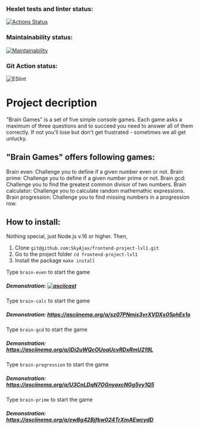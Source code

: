 ### Hexlet tests and linter status:
[![Actions Status](https://github.com/SkyAjax/frontend-project-lvl1/workflows/hexlet-check/badge.svg)](https://github.com/SkyAjax/frontend-project-lvl1/actions)
### Maintainability status:
[![Maintainability](https://api.codeclimate.com/v1/badges/a99a88d28ad37a79dbf6/maintainability)](https://codeclimate.com/github/codeclimate/codeclimate/maintainability)
### Git Action status:
![ESlint](https://github.com/SkyAjax/frontend-project-lvl1/actions/workflows/nodejs.yml/badge.svg)

# Project decription
"Brain Games" is a set of five simple console games. Each game asks a maximum of three questions and to succeed you need to answer all of them correctly. If not you'll lose but don't get frustrated - sometimes we all get unlucky.

## "Brain Games" offers following games:

Brain even: Challenge you to define if a given number even or not.
Brain prime: Challenge you to define if a given number prime or not.
Brain gcd: Challenge you to find the greatest common divisor of two numbers.
Brain calculator: Challenge you to calculate random mathemathic expressions.
Brain progression: Challenge you to find missing numbers in a progression row.

## How to install:
Nothing special, just Node.js v.16 or higher. Then,
1) Clone 
`git@github.com:SkyAjax/frontend-project-lvl1.git`
2) Go to the project folder
`cd frontend-project-lvl1`
3) Install the package
`make install`

Type `brain-even` to start the game
##### Demonstration: [![asciicast](https://asciinema.org/a/x8WV6HEX34iuhDMPwItqyMjb6.svg)](https://asciinema.org/a/x8WV6HEX34iuhDMPwItqyMjb6)

Type `brain-calc` to start the game
##### Demonstration: https://asciinema.org/a/sz07PNmjs3vrXVDXs05phEs1o

Type `brain-gcd` to start the game
##### Demonstration: https://asciinema.org/a/iDi2uWQcOUoqUcvRDxRmU219L

Type `brain-progression` to start the game
##### Demonstration: https://asciinema.org/a/U3CnLDqN7OGnyaxcNGg5vy1Q5

Type `brain-prime` to start the game
##### Demonstration: https://asciinema.org/a/ewBg42Bjfkw024TrXmAEwcydD
